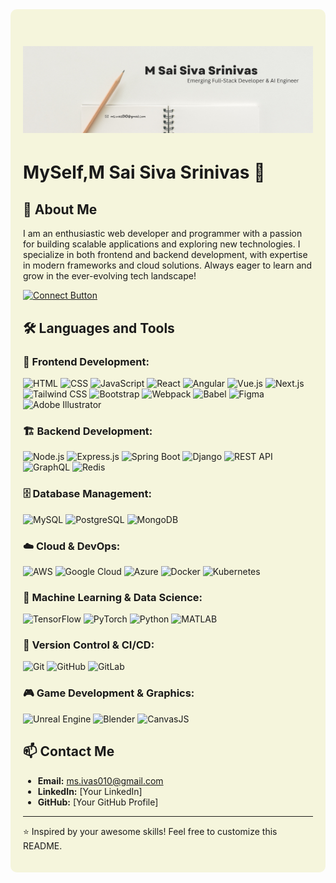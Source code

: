 <div style="background-color: #f5f5dc; padding: 20px; border-radius: 10px;">

# ![Banner](White%20Simple%20Minimalist%20LinkedIn%20Banner.png)

# MySelf,M Sai Siva Srinivas 👋

## 🚀 About Me
I am an enthusiastic web developer and programmer with a passion for building scalable applications and exploring new technologies. I specialize in both frontend and backend development, with expertise in modern frameworks and cloud solutions. Always eager to learn and grow in the ever-evolving tech landscape!

<a href="https://www.linkedin.com/in/Sai Siva Srininvas Munduru/" target="_blank">
  <img src="https://img.shields.io/badge/Connect-%40sinha--ishan-lightgrey?style=flat" alt="Connect Button">
</a>

## 🛠️ Languages and Tools

### 🎨 Frontend Development:
![HTML](https://img.shields.io/badge/-HTML-orange?style=flat&logo=html5) ![CSS](https://img.shields.io/badge/-CSS-blue?style=flat&logo=css3) ![JavaScript](https://img.shields.io/badge/-JavaScript-yellow?style=flat&logo=javascript) ![React](https://img.shields.io/badge/-React-blue?style=flat&logo=react) ![Angular](https://img.shields.io/badge/-Angular-red?style=flat&logo=angular) ![Vue.js](https://img.shields.io/badge/-Vue.js-green?style=flat&logo=vue.js) ![Next.js](https://img.shields.io/badge/-Next.js-black?style=flat&logo=next.js) ![Tailwind CSS](https://img.shields.io/badge/-Tailwind%20CSS-blue?style=flat&logo=tailwind-css) ![Bootstrap](https://img.shields.io/badge/-Bootstrap-purple?style=flat&logo=bootstrap) ![Webpack](https://img.shields.io/badge/-Webpack-blue?style=flat&logo=webpack) ![Babel](https://img.shields.io/badge/-Babel-yellow?style=flat&logo=babel) ![Figma](https://img.shields.io/badge/-Figma-red?style=flat&logo=figma) ![Adobe Illustrator](https://img.shields.io/badge/-Illustrator-orange?style=flat&logo=adobe-illustrator)

### 🏗 Backend Development:
![Node.js](https://img.shields.io/badge/-Node.js-green?style=flat&logo=node.js) ![Express.js](https://img.shields.io/badge/-Express.js-black?style=flat&logo=express) ![Spring Boot](https://img.shields.io/badge/-Spring%20Boot-green?style=flat&logo=spring-boot) ![Django](https://img.shields.io/badge/-Django-green?style=flat&logo=django) ![REST API](https://img.shields.io/badge/-REST%20API-lightgrey?style=flat) ![GraphQL](https://img.shields.io/badge/-GraphQL-pink?style=flat&logo=graphql) ![Redis](https://img.shields.io/badge/-Redis-red?style=flat&logo=redis) 

### 🗄️ Database Management:
![MySQL](https://img.shields.io/badge/-MySQL-blue?style=flat&logo=mysql) ![PostgreSQL](https://img.shields.io/badge/-PostgreSQL-blue?style=flat&logo=postgresql) ![MongoDB](https://img.shields.io/badge/-MongoDB-green?style=flat&logo=mongodb)

### ☁️ Cloud & DevOps:
![AWS](https://img.shields.io/badge/-AWS-orange?style=flat&logo=amazon-aws) ![Google Cloud](https://img.shields.io/badge/-Google%20Cloud-blue?style=flat&logo=google-cloud) ![Azure](https://img.shields.io/badge/-Azure-blue?style=flat&logo=microsoft-azure) ![Docker](https://img.shields.io/badge/-Docker-blue?style=flat&logo=docker) ![Kubernetes](https://img.shields.io/badge/-Kubernetes-blue?style=flat&logo=kubernetes)

### 🤖 Machine Learning & Data Science:
![TensorFlow](https://img.shields.io/badge/-TensorFlow-orange?style=flat&logo=tensorflow) ![PyTorch](https://img.shields.io/badge/-PyTorch-red?style=flat&logo=pytorch) ![Python](https://img.shields.io/badge/-Python-blue?style=flat&logo=python) ![MATLAB](https://img.shields.io/badge/-MATLAB-orange?style=flat&logo=mathworks)

### 🔧 Version Control & CI/CD:
![Git](https://img.shields.io/badge/-Git-black?style=flat&logo=git) ![GitHub](https://img.shields.io/badge/-GitHub-black?style=flat&logo=github) ![GitLab](https://img.shields.io/badge/-GitLab-orange?style=flat&logo=gitlab)

### 🎮 Game Development & Graphics:
![Unreal Engine](https://img.shields.io/badge/-Unreal%20Engine-black?style=flat&logo=unreal-engine) ![Blender](https://img.shields.io/badge/-Blender-orange?style=flat&logo=blender) ![CanvasJS](https://img.shields.io/badge/-CanvasJS-lightgrey?style=flat)

## 📫 Contact Me
- **Email:** ms.ivas010@gmail.com
- **LinkedIn:** [Your LinkedIn]
- **GitHub:** [Your GitHub Profile]

---
⭐️ Inspired by your awesome skills! Feel free to customize this README.

</div>
